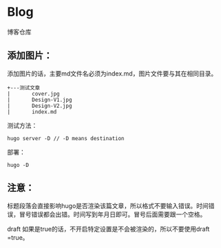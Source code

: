 # Blog
博客仓库

## 添加图片：

添加图片的话，主要md文件名必须为index.md，图片文件要与其在相同目录。

```text
+---测试文章
|       cover.jpg
|       Design-V1.jpg
|       Design-V2.jpg
|       index.md
```

测试方法：

```
hugo server -D // -D means destination
```

部署：

```
hugo -D
```

## 注意：

标题段落会直接影响hugo是否渲染该篇文章，所以格式不要输入错误。时间错误，冒号错误都会出错。时间写到年月日即可。冒号后面需要跟一个空格。

draft 如果是true的话，不开启特定设置是不会被渲染的，所以不要使用draft =true。
